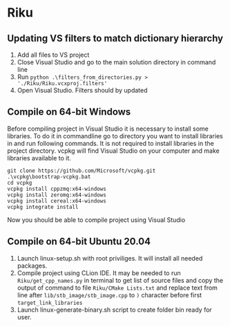 # Riku
## Updating VS filters to match dictionary hierarchy
  1. Add all files to VS project
  2. Close Visual Studio and go to the main solution directory in command line
  3. Run ```python .\filters_from_directories.py > './Riku/Riku.vcxproj.filters'```
  4. Open Visual Studio. Filters should by updated

## Compile on 64-bit Windows

Before compiling project in Visual Studio it is necessary to install some libraries.
To do it in commandline go to directory you want to install libraries in and run following commands.
It is not required to install libraries in the project directory. vcpkg will find Visual Studio on your computer and make libraries available to it.
```
git clone https://github.com/Microsoft/vcpkg.git
.\vcpkg\bootstrap-vcpkg.bat
cd vcpkg
vcpkg install cppzmq:x64-windows
vcpkg install zeromq:x64-windows
vcpkg install cereal:x64-windows
vcpkg integrate install
```
Now you should be able to compile project using Visual Studio

## Compile on 64-bit Ubuntu 20.04

  1. Launch linux-setup.sh with root priviliges. It will install all needed packages.
  2. Compile project using CLion IDE. It may be needed to run ```Riku/get_cpp_names.py``` in terminal to get list of source files and copy the output of command to file ```Riku/CMake Lists.txt``` and replace text from line after `lib/stb_image/stb_image.cpp` to `)` character before first `target_link_libraries`
  3. Launch linux-generate-binary.sh script to create folder bin ready for user.
